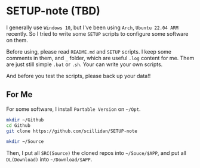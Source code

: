 # SETUP-note (TBD)

I generally use `Windows 10`, but I've been using `Arch`, `Ubuntu 22.04 ARM` recently. So I tried to write some `SETUP` scripts to configure some software on them.

Before using, please read `README.md` and `SETUP` scripts. I keep some comments in them, and `_` folder, which are useful `.log` content for me. Them are just still simple `.bat` or `.sh`. Your can write your own scripts.

And before you test the scripts, please back up your data!!

## For Me

For some software, I install `Portable Version` on `~/Opt`.

```sh
mkdir ~/Github
cd Github
git clone https://github.com/scillidan/SETUP-note
```

```sh
mkdir ~/Source
```

Then, I put all `SRC(Source)` the cloned repos into `~/Souce/$APP`, and put all `DL(Download)` into `~/Download/$APP`.